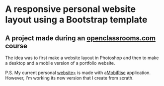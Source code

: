 # A responsive personal website layout using a Bootstrap template
## A project made during an <a href="https://openclassrooms.com/fr/courses/2847691-maquettez-votre-site-responsive-avec-photoshop">openclassrooms.com</a> course

The idea was to first make a website layout in Photoshop and then to make a desktop and a mobile version of a portfolio website.

P.S. My current personal <a href=https://mariakaptur.com>website></a> is made with a<a href="https://mobirise.com/">MobiRise</a> application. However, I'm working its new version that I create from scrath. 
